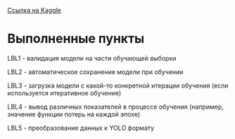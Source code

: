 [Ссылка на Kaggle](https://www.kaggle.com/code/danyocheck/problem-2)

# Выполненные пункты

LBL1 - валидация модели на части обучающей выборки

LBL2 - автоматическое сохранение модели при обучении

LBL3 - загрузка модели с какой-то конкретной итерации обучения (если используется итеративное обучение)

LBL4 - вывод различных показателей в процессе обучения (например, значение функции потерь на каждой эпохе)

LBL5 - преобразование данных к YOLO формату
